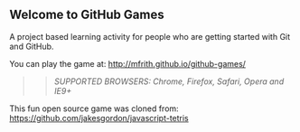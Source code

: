 ## Welcome to GitHub Games

A project based learning activity for people who are getting started with Git and GitHub.

You can play the game at: http://mfrith.github.io/github-games/

>> _*SUPPORTED BROWSERS*: Chrome, Firefox, Safari, Opera and IE9+_

This fun open source game was cloned from: https://github.com/jakesgordon/javascript-tetris
